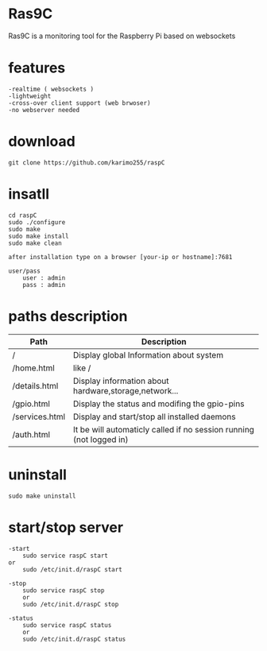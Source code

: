 # Ras9C

Ras9C is a monitoring tool for the Raspberry Pi based on websockets

# features
	-realtime ( websockets )
	-lightweight
	-cross-over client support (web brwoser)
	-no webserver needed	
	
# download

	git clone https://github.com/karimo255/raspC

# insatll 

	cd raspC
	sudo ./configure
	sudo make
	sudo make install
	sudo make clean

	after installation type on a browser [your-ip or hostname]:7681 

	user/pass
		user : admin
		pass : admin

# paths description

| Path | Description |
|------|-------------|
| /| Display global Information about system |
| /home.html  | like / |
| /details.html | Display information about hardware,storage,network... |
| /gpio.html | Display the status and modifing the gpio-pins  |
| /services.html  | Display and start/stop all installed daemons |		
| /auth.html  | It be will automaticly called if no session running (not logged in) |	

# uninstall

	sudo make uninstall


# start/stop server

	-start
		sudo service raspC start
	or
		sudo /etc/init.d/raspC start

	-stop
        sudo service raspC stop
        or
        sudo /etc/init.d/raspC stop

	-status
        sudo service raspC status
        or
        sudo /etc/init.d/raspC status


